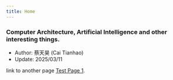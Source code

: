 ```yaml
---
title: Home
---
```


### Computer Architecture, Artificial Intelligence and other interesting things.
* Author: 蔡天昊 (Cai Tianhao)
* Update: 2025/03/11

link to another page [Test Page 1](./TestSubDir/TestPage1.md).
